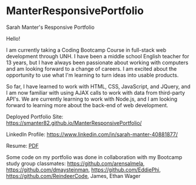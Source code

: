 # ManterResponsivePortfolio
Sarah Manter's Responsive Portfolio 

Hello!  

I am currently taking a Coding Bootcamp Course in full-stack web development through UNH.  I have been a middle school English teacher for 13 years, but I have always been passionate about working with computers and am looking forward to a change of careers.  I am excited about the opportunity to use what I'm learning to turn ideas into usable products.

So far, I have learned to work with HTML, CSS, JavaScript, and JQuery, and I am now familiar with using AJAX calls to work with data from third-party API's.
We are currently learning to work with Node.js, and I am looking forward to learning more about the back-end of web development.

Deployed Portfolio Site:  https://smanter82.github.io/ManterResponsivePortfolio/

LinkedIn Profile:  https://www.linkedin.com/in/sarah-manter-40881877/

Resume: [PDF](./Assets/Sarah_Manter_Resume.pdf)

Some code on my portfolio was done in collaboration with my Bootcamp study group classmates: https://github.com/arensalmela, https://github.com/dmaysteinman, https://github.com/EddiePhi, https://github.com/ReindeerCode, James, Ethan Wager


